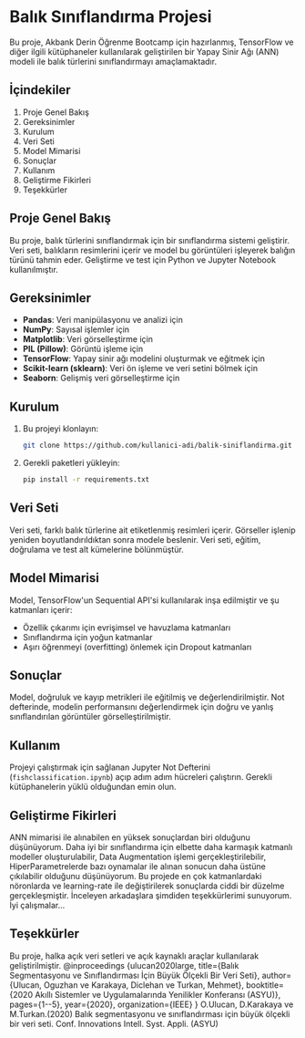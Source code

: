 
# Balık Sınıflandırma Projesi

Bu proje, Akbank Derin Öğrenme Bootcamp için hazırlanmış, TensorFlow ve diğer ilgili kütüphaneler kullanılarak geliştirilen bir Yapay Sinir Ağı (ANN) modeli ile balık türlerini sınıflandırmayı amaçlamaktadır.

## İçindekiler
1. Proje Genel Bakış
2. Gereksinimler
3. Kurulum
4. Veri Seti
5. Model Mimarisi
6. Sonuçlar
7. Kullanım
8. Geliştirme Fikirleri
9. Teşekkürler

## Proje Genel Bakış
Bu proje, balık türlerini sınıflandırmak için bir sınıflandırma sistemi geliştirir. Veri seti, balıkların resimlerini içerir ve model bu görüntüleri işleyerek balığın türünü tahmin eder. Geliştirme ve test için Python ve Jupyter Notebook kullanılmıştır.

## Gereksinimler
- **Pandas**: Veri manipülasyonu ve analizi için
- **NumPy**: Sayısal işlemler için
- **Matplotlib**: Veri görselleştirme için
- **PIL (Pillow)**: Görüntü işleme için
- **TensorFlow**: Yapay sinir ağı modelini oluşturmak ve eğitmek için
- **Scikit-learn (sklearn)**: Veri ön işleme ve veri setini bölmek için
- **Seaborn**: Gelişmiş veri görselleştirme için

## Kurulum
1. Bu projeyi klonlayın:
   ```bash
   git clone https://github.com/kullanici-adi/balik-siniflandirma.git
   ```
2. Gerekli paketleri yükleyin:
   ```bash
   pip install -r requirements.txt
   ```

## Veri Seti
Veri seti, farklı balık türlerine ait etiketlenmiş resimleri içerir. Görseller işlenip yeniden boyutlandırıldıktan sonra modele beslenir. Veri seti, eğitim, doğrulama ve test alt kümelerine bölünmüştür.

## Model Mimarisi
Model, TensorFlow'un Sequential API'si kullanılarak inşa edilmiştir ve şu katmanları içerir:
- Özellik çıkarımı için evrişimsel ve havuzlama katmanları
- Sınıflandırma için yoğun katmanlar
- Aşırı öğrenmeyi (overfitting) önlemek için Dropout katmanları

## Sonuçlar
Model, doğruluk ve kayıp metrikleri ile eğitilmiş ve değerlendirilmiştir. Not defterinde, modelin performansını değerlendirmek için doğru ve yanlış sınıflandırılan görüntüler görselleştirilmiştir.

## Kullanım
Projeyi çalıştırmak için sağlanan Jupyter Not Defterini (`fishclassification.ipynb`) açıp adım adım hücreleri çalıştırın. Gerekli kütüphanelerin yüklü olduğundan emin olun.

## Geliştirme Fikirleri
ANN mimarisi ile alınabilen en yüksek sonuçlardan biri olduğunu düşünüyorum. Daha iyi bir sınıflandırma için elbette daha karmaşık katmanlı modeller oluşturulabilir, Data Augmentation işlemi gerçekleştirilebilir, HiperParametrelerde bazı oynamalar ile alınan sonucun daha üstüne çıkılabilir olduğunu düşünüyorum. Bu projede en çok katmanlardaki nöronlarda ve learning-rate ile değiştirilerek sonuçlarda ciddi bir düzelme gerçekleşmiştir. İnceleyen arkadaşlara şimdiden teşekkürlerimi sunuyorum. İyi çalışmalar...

## Teşekkürler
Bu proje, halka açık veri setleri ve açık kaynaklı araçlar kullanılarak geliştirilmiştir.
@inproceedings {ulucan2020large,
title={Balık Segmentasyonu ve Sınıflandırması İçin Büyük Ölçekli Bir Veri Seti},
author={Ulucan, Oguzhan ve Karakaya, Diclehan ve Turkan, Mehmet},
booktitle={2020 Akıllı Sistemler ve Uygulamalarında Yenilikler Konferansı (ASYU)},
pages={1--5},
year={2020},
organization={IEEE}
}
O.Ulucan, D.Karakaya ve M.Turkan.(2020) Balık segmentasyonu ve sınıflandırması için büyük ölçekli bir veri seti.
Conf. Innovations Intell. Syst. Appli. (ASYU)
